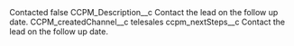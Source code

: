 <?xml version="1.0" encoding="UTF-8"?>
<CustomMetadata xmlns="http://soap.sforce.com/2006/04/metadata" xmlns:xsi="http://www.w3.org/2001/XMLSchema-instance" xmlns:xsd="http://www.w3.org/2001/XMLSchema">
    <label>Contacted</label>
    <protected>false</protected>
    <values>
        <field>CCPM_Description__c</field>
        <value xsi:type="xsd:string">Contact the lead on the follow up date.</value>
    </values>
    <values>
        <field>CCPM_createdChannel__c</field>
        <value xsi:type="xsd:string">telesales</value>
    </values>
    <values>
        <field>ccpm_nextSteps__c</field>
        <value xsi:type="xsd:string">Contact the lead on the follow up date.</value>
    </values>
</CustomMetadata>
